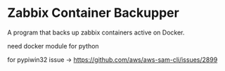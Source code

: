 # Zabbix Container Backupper
A program that backs up zabbix containers active on Docker.

need docker module for python

for pypiwin32 issue -> https://github.com/aws/aws-sam-cli/issues/2899